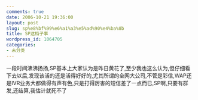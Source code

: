 ```yaml
---
comments: true
date: 2006-10-21 19:36:00
layout: post
slug: sp%e8%bf%99%e6%a1%a3%e5%ad%90%e4%ba%8b
title: SP这档子事
wordpress_id: 1064705
categories:
- 未分类
---
```


一段时间沸沸扬扬,SP基本上大家认为是昨日黄花了,至少我也这么认为,但仔细看下去以后,发现该活的还是活得好好的,尤其所谓的全网大公司,不管是彩信,WAP还是IVR业务大都做得有声有色,只是打得厉害的短信差了一点而已,SP啊,只要有群发,还结算,我估计就死不了
